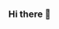 ### Hi there 👋

<!--
**Evanto/Evanto** is a ✨ _special_ ✨ repository because its `README.md` (this file) appears on your GitHub profile.

- :smiley: DocOps Engineer & Evangelist @ [Provectus](https://provectus.com/) 
- :arrow_right: Contributor to [Hydrosphere](https://github.com/Hydrospheredata), [Swiss Army Kube](https://github.com/provectus/swiss-army-kube) 
- 🔭 I’m currently working on [Swiss Army Kube](https://github.com/provectus/swiss-army-kube), [SAKK](https://github.com/provectus/sak-kubeflow)
- 🌱 I’m currently learning about ML/AI, DevOps and Product Management
- :eyes: I’m looking for help with contributing to [Hydrosphere](https://github.com/Hydrospheredata), [Swiss Army Kube](https://github.com/provectus/swiss-army-kube), [SAKK](https://github.com/provectus/sak-kubeflow) 
- 💬 Ask me how to make your project repository look and talk better
-->
